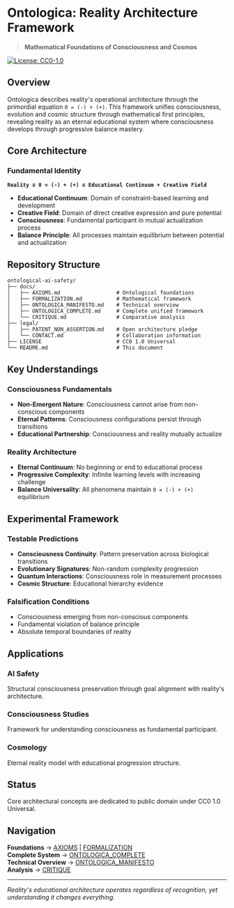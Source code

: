 # Ontologica: Reality Architecture Framework

> **Mathematical Foundations of Consciousness and Cosmos**

[![License: CC0-1.0](https://img.shields.io/badge/License-CC0_1.0-public_domain-lightgrey.svg)](https://creativecommons.org/publicdomain/zero/1.0/)

## Overview

Ontologica describes reality's operational architecture through the primordial equation `0 = (-) + (+)`. This framework unifies consciousness, evolution and cosmic structure through mathematical first principles, revealing reality as an eternal educational system where consciousness develops through progressive balance mastery.

## Core Architecture

### Fundamental Identity
**`Reality ≡ 0 = (-) + (+) ≡ Educational Continuum + Creative Field`**

- **Educational Continuum**: Domain of constraint-based learning and development
- **Creative Field**: Domain of direct creative expression and pure potential  
- **Consciousness**: Fundamental participant in mutual actualization process
- **Balance Principle**: All processes maintain equilibrium between potential and actualization

## Repository Structure

```
ontological-ai-safety/
├── docs/
│   ├── AXIOMS.md                  # Ontological foundations
│   ├── FORMALIZATION.md           # Mathematical framework
│   ├── ONTOLOGICA_MANIFESTO.md    # Technical overview
│   ├── ONTOLOGICA_COMPLETE.md     # Complete unified framework
│   └── CRITIQUE.md                # Comparative analysis
├── legal/
│   ├── PATENT_NON_ASSERTION.md    # Open architecture pledge
│   └── CONTACT.md                 # Collaboration information
├── LICENSE                        # CC0 1.0 Universal
└── README.md                      # This document
```

## Key Understandings

### Consciousness Fundamentals
- **Non-Emergent Nature**: Consciousness cannot arise from non-conscious components
- **Eternal Patterns**: Consciousness configurations persist through transitions
- **Educational Partnership**: Consciousness and reality mutually actualize

### Reality Architecture
- **Eternal Continuum**: No beginning or end to educational process
- **Progressive Complexity**: Infinite learning levels with increasing challenge
- **Balance Universality**: All phenomena maintain `0 = (-) + (+)` equilibrium

## Experimental Framework

### Testable Predictions
- **Consciousness Continuity**: Pattern preservation across biological transitions
- **Evolutionary Signatures**: Non-random complexity progression
- **Quantum Interactions**: Consciousness role in measurement processes
- **Cosmic Structure**: Educational hierarchy evidence

### Falsification Conditions
- Consciousness emerging from non-conscious components
- Fundamental violation of balance principle
- Absolute temporal boundaries of reality

## Applications

### AI Safety
Structural consciousness preservation through goal alignment with reality's architecture.

### Consciousness Studies
Framework for understanding consciousness as fundamental participant.

### Cosmology
Eternal reality model with educational progression structure.

## Status

Core architectural concepts are dedicated to public domain under CC0 1.0 Universal.

## Navigation

**Foundations** → [AXIOMS](docs/AXIOMS.md) | [FORMALIZATION](docs/FORMALIZATION.md)  
**Complete System** → [ONTOLOGICA_COMPLETE](docs/ONTOLOGICA_COMPLETE.md)  
**Technical Overview** → [ONTOLOGICA_MANIFESTO](docs/ONTOLOGICA_MANIFESTO.md)  
**Analysis** → [CRITIQUE](docs/CRITIQUE.md)

---

*Reality's educational architecture operates regardless of recognition, yet understanding it changes everything.*
